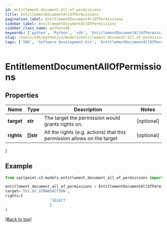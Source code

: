 ```yaml
---
id: entitlement-document-all-of-permissions
title: EntitlementDocumentAllOfPermissions
pagination_label: EntitlementDocumentAllOfPermissions
sidebar_label: EntitlementDocumentAllOfPermissions
sidebar_class_name: pythonsdk
keywords: ['python', 'Python', 'sdk', 'EntitlementDocumentAllOfPermissions', 'EntitlementDocumentAllOfPermissions'] 
slug: /tools/sdk/python/v3/models/entitlement-document-all-of-permissions
tags: ['SDK', 'Software Development Kit', 'EntitlementDocumentAllOfPermissions', 'EntitlementDocumentAllOfPermissions']
---
```


# EntitlementDocumentAllOfPermissions


## Properties

Name | Type | Description | Notes
------------ | ------------- | ------------- | -------------
**target** | **str** | The target the permission would grants rights on. | [optional] 
**rights** | **[]str** | All the rights (e.g. actions) that this permission allows on the target | [optional] 
}

## Example

```python
from sailpoint.v3.models.entitlement_document_all_of_permissions import EntitlementDocumentAllOfPermissions

entitlement_document_all_of_permissions = EntitlementDocumentAllOfPermissions(
target='SYS.GV_$TRANSACTION',
rights=[
                    'SELECT'
                    ]
)

```
[[Back to top]](#) 

